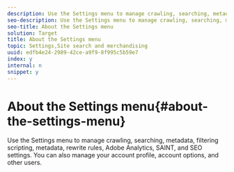```yaml
---
description: Use the Settings menu to manage crawling, searching, metadata, filtering scripting, metadata, rewrite rules, Adobe Analytics, SAINT, and SEO settings. You can also manage your account profile, account options, and other users.
seo-description: Use the Settings menu to manage crawling, searching, metadata, filtering scripting, metadata, rewrite rules, Adobe Analytics, SAINT, and SEO settings. You can also manage your account profile, account options, and other users.
seo-title: About the Settings menu
solution: Target
title: About the Settings menu
topic: Settings,Site search and merchandising
uuid: edfb4e24-2989-42ce-a9f9-8f995c5b59e7
index: y
internal: n
snippet: y
---
```


# About the Settings menu{#about-the-settings-menu}

Use the Settings menu to manage crawling, searching, metadata, filtering scripting, metadata, rewrite rules, Adobe Analytics, SAINT, and SEO settings. You can also manage your account profile, account options, and other users.

